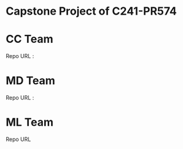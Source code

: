 # Capstone Project of C241-PR574

# CC Team
Repo URL : 

# MD Team
Repo URL : 

# ML Team 
Repo URL
